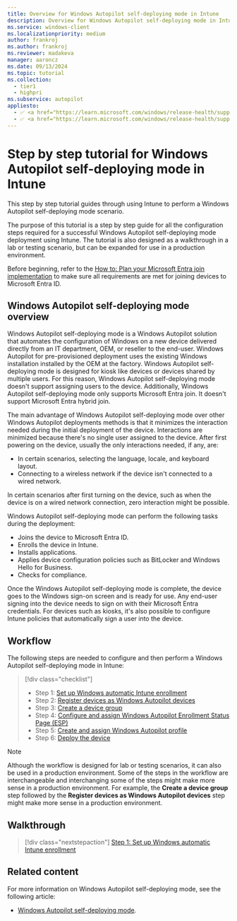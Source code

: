 ```yaml
---
title: Overview for Windows Autopilot self-deploying mode in Intune
description: Overview for Windows Autopilot self-deploying mode in Intune.
ms.service: windows-client
ms.localizationpriority: medium
author: frankroj
ms.author: frankroj
ms.reviewer: madakeva
manager: aaroncz
ms.date: 09/13/2024
ms.topic: tutorial
ms.collection:
  - tier1
  - highpri
ms.subservice: autopilot
appliesto:
  - ✅ <a href="https://learn.microsoft.com/windows/release-health/supported-versions-windows-client" target="_blank">Windows 11</a>
  - ✅ <a href="https://learn.microsoft.com/windows/release-health/supported-versions-windows-client" target="_blank">Windows 10</a>
---
```


# Step by step tutorial for Windows Autopilot self-deploying mode in Intune

This step by step tutorial guides through using Intune to perform a Windows Autopilot self-deploying mode scenario.

The purpose of this tutorial is a step by step guide for all the configuration steps required for a successful Windows Autopilot self-deploying mode deployment using Intune. The tutorial is also designed as a walkthrough in a lab or testing scenario, but can be expanded for use in a production environment.

Before beginning, refer to the [How to: Plan your Microsoft Entra join implementation](/azure/active-directory/devices/azureadjoin-plan) to make sure all requirements are met for joining devices to Microsoft Entra ID.

## Windows Autopilot self-deploying mode overview

Windows Autopilot self-deploying mode is a Windows Autopilot solution that automates the configuration of Windows on a new device delivered directly from an IT department, OEM, or reseller to the end-user. Windows Autopilot for pre-provisioned deployment uses the existing Windows installation installed by the OEM at the factory. Windows Autopilot self-deploying mode is designed for kiosk like devices or devices shared by multiple users. For this reason, Windows Autopilot self-deploying mode doesn't support assigning users to the device. Additionally, Windows Autopilot self-deploying mode only supports Microsoft Entra join. It doesn't support Microsoft Entra hybrid join.

The main advantage of Windows Autopilot self-deploying mode over other Windows Autopilot deployments methods is that it minimizes the interaction needed during the initial deployment of the device. Interactions are minimized because there's no single user assigned to the device. After first powering on the device, usually the only interactions needed, if any, are:

- In certain scenarios, selecting the language, locale, and keyboard layout.
- Connecting to a wireless network if the device isn't connected to a wired network.

In certain scenarios after first turning on the device, such as when the device is on a wired network connection, zero interaction might be possible.

Windows Autopilot self-deploying mode can perform the following tasks during the deployment:

- Joins the device to Microsoft Entra ID.
- Enrolls the device in Intune.
- Installs applications.
- Applies device configuration policies such as BitLocker and Windows Hello for Business.
- Checks for compliance.

Once the Windows Autopilot self-deploying mode is complete, the device goes to the Windows sign-on screen and is ready for use. Any end-user signing into the device needs to sign on with their Microsoft Entra credentials. For devices such as kiosks, it's also possible to configure Intune policies that automatically sign a user into the device.

## Workflow

The following steps are needed to configure and then perform a Windows Autopilot self-deploying mode in Intune:

> [!div class="checklist"]
>
> - Step 1: [Set up Windows automatic Intune enrollment](self-deploying-automatic-enrollment.md)
> - Step 2: [Register devices as Windows Autopilot devices](self-deploying-register-device.md)
> - Step 3: [Create a device group](self-deploying-device-group.md)
> - Step 4: [Configure and assign Windows Autopilot Enrollment Status Page (ESP)](self-deploying-esp.md)
> - Step 5: [Create and assign Windows Autopilot profile](self-deploying-autopilot-profile.md)
> - Step 6: [Deploy the device](self-deploying-deploy-device.md)

> [!NOTE]
>
> Although the workflow is designed for lab or testing scenarios, it can also be used in a production environment. Some of the steps in the workflow are interchangeable and interchanging some of the steps might make more sense in a production environment. For example, the **Create a device group** step followed by the **Register devices as Windows Autopilot devices** step might make more sense in a production environment.

## Walkthrough

> [!div class="nextstepaction"]
> [Step 1: Set up Windows automatic Intune enrollment](self-deploying-automatic-enrollment.md)

## Related content

For more information on Windows Autopilot self-deploying mode, see the following article:

- [Windows Autopilot self-deploying mode](../../self-deploying.md).
